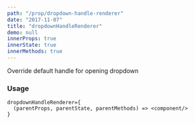 ```yaml
---
path: "/prop/dropdown-handle-renderer"
date: "2017-11-07"
title: "dropdownHandleRenderer"
demo: null
innerProps: true 
innerState: true 
innerMethods: true 
---
```


Override default handle for opening dropdown

### Usage

```
dropdownHandleRenderer={
  (parentProps, parentState, parentMethods) => <component/>
}
```
